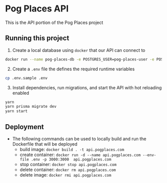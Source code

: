 # Pog Places API
This is the API portion of the Pog Places project


## Running this project
1. Create a local database using `docker` that our API can connect to
```bash
docker run --name pog-places-db -e POSTGRES_USER=pog-places-user -e POSTGRES_PASSWORD=pog-places-pass -e POSTGRES_DB=pog-places -p 5432:5432 -v pog-places-data:/var/lib/postgresql/data -d postgres
```

2. Create a `.env` file the defines the required runtime variables
```bash
cp .env.sample .env
```

3. Install dependencies, run migrations, and start the API with hot reloading enabled
```bash
yarn
yarn prisma migrate dev
yarn start
```

## Deployment
- The following commands can be used to locally build and run the Dockerfile that will be deployed
    - build image: `docker build . -t api.pogplaces.com`
    - create container: `docker run -d --name api.pogplaces.com --env-file .env -p 3000:3000  api.pogplaces.com`
    - stop container: `docker stop api.pogplaces.com`
    - delete container: `docker rm api.pogplaces.com`
    - delete image: `docker rmi api.pogplaces.com`
